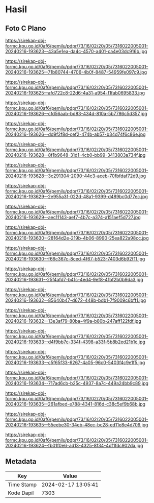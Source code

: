 # Hasil

## Foto C Plano

https://sirekap-obj-formc.kpu.go.id/0af6/pemilu/pdpr/73/16/02/20/05/7316022005001-20240216-193623--43a5e1ea-da4c-4570-a401-ca4e03dc916b.jpg

https://sirekap-obj-formc.kpu.go.id/0af6/pemilu/pdpr/73/16/02/20/05/7316022005001-20240216-193625--71b80744-4706-4b0f-8487-54959fe097c9.jpg

https://sirekap-obj-formc.kpu.go.id/0af6/pemilu/pdpr/73/16/02/20/05/7316022005001-20240216-193625--afd722c8-22d6-4a31-a954-f1fab0695833.jpg

https://sirekap-obj-formc.kpu.go.id/0af6/pemilu/pdpr/73/16/02/20/05/7316022005001-20240216-193626--cfd56aab-bd83-434d-810a-5b7786c5d357.jpg

https://sirekap-obj-formc.kpu.go.id/0af6/pemilu/pdpr/73/16/02/20/05/7316022005001-20240216-193626--dd9f2f8d-cef2-474b-ab57-b34d74f6c86e.jpg

https://sirekap-obj-formc.kpu.go.id/0af6/pemilu/pdpr/73/16/02/20/05/7316022005001-20240216-193628--8f1b9648-31d1-4cb0-bb99-3413803a734f.jpg

https://sirekap-obj-formc.kpu.go.id/0af6/pemilu/pdpr/73/16/02/20/05/7316022005001-20240216-193628--3c291304-2090-44c3-aceb-70fbfdaf72d9.jpg

https://sirekap-obj-formc.kpu.go.id/0af6/pemilu/pdpr/73/16/02/20/05/7316022005001-20240216-193629--2e955a3f-022d-48a1-9399-d489bc0d77ec.jpg

https://sirekap-obj-formc.kpu.go.id/0af6/pemilu/pdpr/73/16/02/20/05/7316022005001-20240216-193629--aec11143-aef7-4b7c-a374-a151aef5d727.jpg

https://sirekap-obj-formc.kpu.go.id/0af6/pemilu/pdpr/73/16/02/20/05/7316022005001-20240216-193630--28164d2e-219b-4b06-8990-25ea822a98cc.jpg

https://sirekap-obj-formc.kpu.go.id/0af6/pemilu/pdpr/73/16/02/20/05/7316022005001-20240216-193630--f66c367c-8ced-4f67-b523-7403d6b92f11.jpg

https://sirekap-obj-formc.kpu.go.id/0af6/pemilu/pdpr/73/16/02/20/05/7316022005001-20240216-193631--25f4afd7-b41c-4ed4-9ef8-41bf2b0b9da3.jpg

https://sirekap-obj-formc.kpu.go.id/0af6/pemilu/pdpr/73/16/02/20/05/7316022005001-20240216-193632--85640b47-d672-448b-bdb1-7f9009c6bff1.jpg

https://sirekap-obj-formc.kpu.go.id/0af6/pemilu/pdpr/73/16/02/20/05/7316022005001-20240216-193632--13e3af79-80ba-4f9a-b80b-247aff122fdf.jpg

https://sirekap-obj-formc.kpu.go.id/0af6/pemilu/pdpr/73/16/02/20/05/7316022005001-20240216-193633--d4f9bb7c-334f-4398-a33f-5b8b2ed21b1c.jpg

https://sirekap-obj-formc.kpu.go.id/0af6/pemilu/pdpr/73/16/02/20/05/7316022005001-20240216-193633--c5f65f33-6267-4a05-96c0-5403f4c9e1f5.jpg

https://sirekap-obj-formc.kpu.go.id/0af6/pemilu/pdpr/73/16/02/20/05/7316022005001-20240216-193634--717ad6cb-b25c-4937-8a7c-449a24bb9c89.jpg

https://sirekap-obj-formc.kpu.go.id/0af6/pemilu/pdpr/73/16/02/20/05/7316022005001-20240216-193635--261afbed-e788-4341-816d-c38c5ef9b68b.jpg

https://sirekap-obj-formc.kpu.go.id/0af6/pemilu/pdpr/73/16/02/20/05/7316022005001-20240216-193635--55eebe30-34eb-48ec-bc28-ed11e8e4d709.jpg

https://sirekap-obj-formc.kpu.go.id/0af6/pemilu/pdpr/73/16/02/20/05/7316022005001-20240216-193624--fb01f0e6-ad13-4325-8f34-4df1fdc902da.jpg


## Metadata

| Key        | Value               |
| ---------- | ------------------- |
| Time Stamp | 2024-02-17 13:05:41 |
| Kode Dapil | 7303                |



